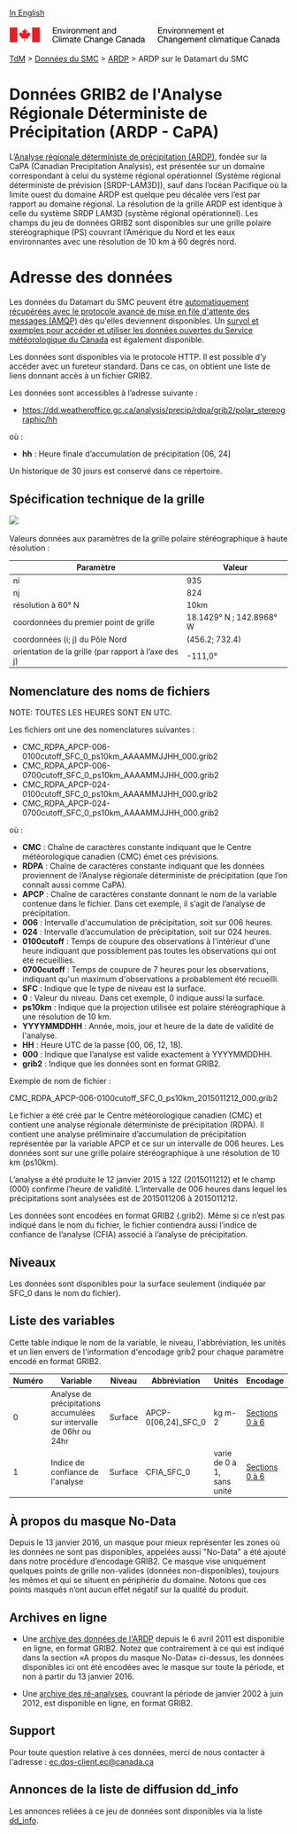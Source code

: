 [In English](readme_rdpa-datamart_en.md)

![ECCC logo](../../img_eccc-logo.png)

[TdM](../../readme_fr.md) > [Données du SMC](../readme_fr.md) > [ARDP](readme_rdpa_fr.md) > ARDP sur le Datamart du SMC

# Données GRIB2 de l'Analyse Régionale Déterministe de Précipitation (ARDP - CaPA)

L’[Analyse régionale déterministe de précipitation (ARDP)](readme_rdpa_fr.md), fondée sur la CaPA (Canadian Precipitation Analysis), est présentée sur un domaine correspondant à celui du système régional opérationnel (Système régional déterministe de prévision [SRDP-LAM3D]), sauf dans l’océan Pacifique où la limite ouest du domaine ARDP est quelque peu décalée vers l’est par rapport au domaine régional. La résolution de la grille ARDP est identique à celle du système SRDP LAM3D (système régional opérationnel). Les champs du jeu de données GRIB2 sont disponibles sur une grille polaire stéréographique (PS) couvrant l’Amérique du Nord et les eaux environnantes avec une résolution de 10 km à 60 degrés nord. 

# Adresse des données

Les données du Datamart du SMC peuvent être [automatiquement récupérées avec le protocole avancé de mise en file d'attente des messages (AMQP)](../../msc-datamart/amqp_fr.md) dès qu'elles deviennent disponibles. Un [survol et exemples pour accéder et utiliser les données ouvertes du Service météorologique du Canada](../../usage/readme_fr.md) est également disponible.

Les données sont disponibles via le protocole HTTP. Il est possible d’y accéder avec un fureteur standard. Dans ce cas, on obtient une liste de liens donnant accès à un fichier GRIB2.

Les données sont accessibles à l’adresse suivante :

* https://dd.weatheroffice.gc.ca/analysis/precip/rdpa/grib2/polar_stereographic/hh

où :

* __hh__ : Heure finale d’accumulation de précipitation [06, 24]

Un historique de 30 jours est conservé dans ce répertoire.

## Spécification technique de la grille

![](https://collaboration.cmc.ec.gc.ca/cmc/cmos/public_doc/msc-data/nwp_rdpa/grille_rdpa.png)

Valeurs données aux paramètres de la grille polaire stéréographique à haute résolution :

| Paramètre | Valeur |
| ------ | ------ |
| ni | 935 |
| nj | 824 | 
| résolution à 60° N | 10km |
| coordonnées du premier point de grille | 18.1429° N ; 142.8968° W | 
| coordonnées (i; j) du Pôle Nord | (456.2; 732.4) |
| orientation de la grille (par rapport à l’axe des j) | -111,0° | 

## Nomenclature des noms de fichiers 

NOTE: TOUTES LES HEURES SONT EN UTC.

Les fichiers ont une des nomenclatures suivantes :

* CMC_RDPA_APCP-006-0100cutoff_SFC_0_ps10km_AAAAMMJJHH_000.grib2
* CMC_RDPA_APCP-006-0700cutoff_SFC_0_ps10km_AAAAMMJJHH_000.grib2
* CMC_RDPA_APCP-024-0100cutoff_SFC_0_ps10km_AAAAMMJJHH_000.grib2
* CMC_RDPA_APCP-024-0700cutoff_SFC_0_ps10km_AAAAMMJJHH_000.grib2

où :

* __CMC__ : Chaîne de caractères constante indiquant que le Centre météorologique canadien (CMC) émet ces prévisions.
* __RDPA__ : Chaîne de caractères constante indiquant que les données proviennent de l’Analyse régionale déterministe de précipitation (que l’on connaît aussi comme CaPA).
* __APCP__ : Chaîne de caractères constante donnant le nom de la variable contenue dans le fichier. Dans cet exemple, il s’agit de l’analyse de précipitation.
* __006__ : Intervalle d'accumulation de précipitation, soit sur 006 heures.
* __024__ : Intervalle d’accumulation de précipitation, soit sur 024 heures.
* __0100cutoff__ : Temps de coupure des observations à l'intérieur d'une heure indiquant que possiblement pas toutes les observations qui ont été recueillies.
* __0700cutoff__ : Temps de coupure de 7 heures pour les observations, indiquant qu'un maximum d'observations a probablement été recueilli.
* __SFC__ : Indique que le type de niveau est la surface.
* __0__ : Valeur du niveau. Dans cet exemple, 0 indique aussi la surface.
* __ps10km__ : Indique que la projection utilisée est polaire stéréographique à une résolution de 10 km.
* __YYYYMMDDHH__ : Année, mois, jour et heure de la date de validité de l'analyse.
* __HH__ : Heure UTC de la passe [00, 06, 12, 18].
* __000__ : Indique que l’analyse est valide exactement à YYYYMMDDHH.
* __grib2__ : Indique que les données sont en format GRIB2.

Exemple de nom de fichier :

CMC_RDPA_APCP-006-0100cutoff_SFC_0_ps10km_2015011212_000.grib2

Le fichier a été créé par le Centre météorologique canadien (CMC) et contient une analyse régionale déterministe de précipitation (RDPA).
Il contient une analyse préliminaire d’accumulation de précipitation représentée par la variable APCP et ce sur un intervalle de 006 heures.
Les données sont sur une grille polaire stéréographique à une résolution de 10 km (ps10km).

L’analyse a été produite le 12 janvier 2015 à 12Z (2015011212) et le champ (000) confirme l’heure de validité.
L’intervalle de 006 heures dans lequel les précipitations sont analysées est de 2015011206 à 2015011212.

Les données sont encodées en format GRIB2 (.grib2).
Même si ce n’est pas indiqué dans le nom du fichier, le fichier contiendra aussi l’indice de confiance de l’analyse (CFIA) associé à l’analyse de précipitation.

## Niveaux

Les données sont disponibles pour la surface seulement (indiquée par SFC_0 dans le nom du fichier).

## Liste des variables

Cette table indique le nom de la variable, le niveau, l'abbréviation, les unités et un lien envers de l'information d'encodage grib2 pour chaque paramètre encodé en format GRIB2.

|Numéro  |	                  Variable                                |	Niveau      | 	Abbréviation    | 	Unités        | 	Encodage    |
|--------|------------------------------------------------------------|-------------|-------------------|-----------------|-----------------|
|   0 	 | Analyse de précipitations accumulées sur intervalle de 06hr ou 24hr|Surface|APCP-0[06,24]_SFC_0| kg m-2          | [Sections 0 à 6](https://meteo.gc.ca/grib/display_f.html?type=rdpa&res=ps10km&hour=A000&desc=analysis&nombre=0)  |
|   1 	 | Indice de confiance de l'analyse 	                      | Surface     |CFIA_SFC_0 	    |varie de 0 à 1, sans unité |[Sections 0 à 6](https://meteo.gc.ca/grib/display_f.html?type=rdpa&res=ps10km&hour=A000&desc=analysis&nombre=1) |

## À propos du masque No-Data

Depuis le 13 janvier 2016, un masque pour mieux représenter les zones où les données ne sont pas disponibles, appelées aussi "No-Data" a été ajouté dans notre procédure d’encodage GRIB2. Ce masque vise uniquement quelques points de grille non-valides (données non-disponibles), toujours les mêmes et qui se situent en périphérie du domaine. Notons que ces points masqués n’ont aucun effet négatif sur la qualité du produit.

## Archives en ligne

* Une [archive des données de l'ARDP](https://collaboration.cmc.ec.gc.ca/science/outgoing/capa.grib/) depuis le 6 avril 2011 est disponible en ligne, en format GRIB2. Notez que contrairement à ce qui est indiqué dans la section «A propos du masque No-Data» ci-dessus, les données disponibles ici ont été encodées avec le masque sur toute la période, et non à partir du 13 janvier 2016.

* Une [archive des ré-analyses](https://collaboration.cmc.ec.gc.ca/science/outgoing/capa.grib/hindcast/), couvrant la période de janvier 2002 à juin 2012, est disponible en ligne, en format GRIB2.

## Support

Pour toute question relative à ces données, merci de nous contacter à l'adresse : [ec.dps-client.ec@canada.ca](mailto:ec.dps-client.ec@canada.ca)

## Annonces de la liste de diffusion dd_info 

Les annonces reliées à ce jeu de données sont disponibles via la liste [dd_info](https://lists.ec.gc.ca/cgi-bin/mailman/listinfo/dd_info).
